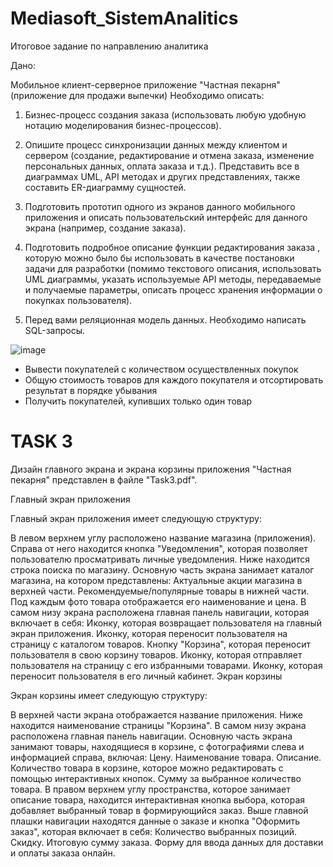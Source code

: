 # Mediasoft_SistemAnalitics
Итоговое задание по направлению аналитика

Дано:

Мобильное клиент-серверное приложение "Частная пекарня" (приложение для продажи выпечки)
Необходимо описать:

1. Бизнес-процесс создания заказа (использовать любую удобную нотацию моделирования бизнес-процессов).

2. Опишите процесс синхронизации данных между клиентом и сервером
(создание, редактирование и отмена заказа, изменение персональных данных, оплата заказа и т.д.). Представить все в диаграммах UML, API методах и других представлениях, также составить ER-диаграмму сущностей.

3. Подготовить прототип одного из экранов данного мобильного приложения и описать пользовательский интерфейс для данного экрана (например, создание заказа).

4. Подготовить подробное описание функции редактирования заказа , которую можно было бы использовать в качестве постановки задачи для разработки (помимо текстового описания, использовать UML диаграммы, указать используемые API методы, передаваемые и получаемые параметры, описать процесс хранения информации о покупках пользователя).

5. Перед вами реляционная модель данных. Необходимо написать SQL-запросы.

![image](https://github.com/PolinaKrp/Mediasoft_SistemAnalitics/assets/114875941/0228dcbc-2561-4e7c-a417-cd1de4a87478)

- Вывести покупателей с количеством осуществленных покупок
- Общую стоимость товаров для каждого покупателя и отсортировать результат в порядке убывания
- Получить покупателей, купивших только один товар

# TASK 3

Дизайн главного экрана и экрана корзины приложения "Частная пекарня" представлен в файле "Task3.pdf".

Главный экран приложения

Главный экран приложения имеет следующую структуру:

В левом верхнем углу расположено название магазина (приложения).
Справа от него находится кнопка "Уведомления", которая позволяет пользователю просматривать личные уведомления.
Ниже находится строка поиска по магазину.
Основную часть экрана занимает каталог магазина, на котором представлены:
Актуальные акции магазина в верхней части.
Рекомендуемые/популярные товары в нижней части.
Под каждым фото товара отображается его наименование и цена.
В самом низу экрана расположена главная панель навигации, которая включает в себя:
Иконку, которая возвращает пользователя на главный экран приложения.
Иконку, которая переносит пользователя на страницу с каталогом товаров.
Кнопку "Корзина", которая переносит пользователя в свою корзину товаров.
Иконку, которая отправляет пользователя на страницу с его избранными товарами.
Иконку, которая переносит пользователя в его личный кабинет.
Экран корзины

Экран корзины имеет следующую структуру:

В верхней части экрана отображается название приложения.
Ниже находится наименование страницы "Корзина".
В самом низу экрана расположена главная панель навигации.
Основную часть экрана занимают товары, находящиеся в корзине, с фотографиями слева и информацией справа, включая:
Цену.
Наименование товара.
Описание.
Количество товара в корзине, которое можно редактировать с помощью интерактивных кнопок.
Сумму за выбранное количество товара.
В правом верхнем углу пространства, которое занимает описание товара, находится интерактивная кнопка выбора, которая добавляет выбранный товар в формирующийся заказ.
Выше главной плашки навигации находятся данные о заказе и кнопка "Оформить заказ", которая включает в себя:
Количество выбранных позиций.
Скидку.
Итоговую сумму заказа.
Форму для ввода данных для доставки и оплаты заказа онлайн.
